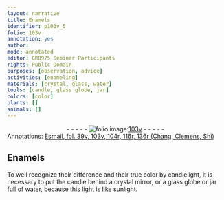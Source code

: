 ```yaml
---
layout: narrative
title: Enamels
identifier: p103v_5
folio: 103v
annotation: yes
author:
mode: annotated
editor: GR8975 Seminar Participants
rights: Public Domain
purposes: [observation, advice]
activities: [enameling]
materials: [crystal, glass, water]
tools: [candle, glass globe, jar]
colors: [color]
plants: []
animals: []
---
```


 <div class="folio" align="center">- - - - - <a href="http://gallica.bnf.fr/ark:/12148/btv1b10500001g/f212.image" target="_blank"><img src="https://cu-mkp.github.io/GR8975-edition/assets/photo-icon.png" alt="folio image: " style="display:inline-block; margin-bottom:-3px;"/>103v</a> - - - - - </div>   
<div class="annotation" align="left">Annotations:
<a href="https://drive.google.com/drive/folders/0BwJi-u8sfkVDYVR5NE9zV1BfTUE" target="_blank">Esmail, fol. 39v, 103v, 104r, 116r, 136r (Chang, Clemens, Shi)</a>
 </div>
 
## Enamels

 
<span class="activity"></span>To well recognize their difference and their true <span class="color">color</span> by candlelight, it is necessary to put the <span class="tool">candle</span> behind a <span class="material">crystal</span> mirror, or a <span class="tool"><span class="material">glass</span> globe</span> or <span class="tool">jar</span> full of <span class="material">water</span>, because this light is like sunlight.
 